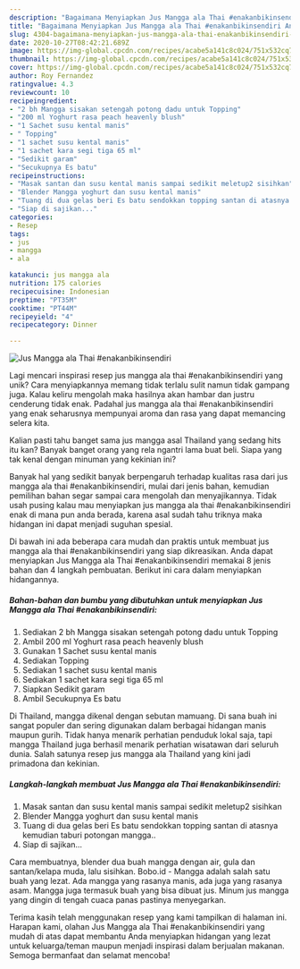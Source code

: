 ```yaml
---
description: "Bagaimana Menyiapkan Jus Mangga ala Thai #enakanbikinsendiri Anti Gagal"
title: "Bagaimana Menyiapkan Jus Mangga ala Thai #enakanbikinsendiri Anti Gagal"
slug: 4304-bagaimana-menyiapkan-jus-mangga-ala-thai-enakanbikinsendiri-anti-gagal
date: 2020-10-27T08:42:21.689Z
image: https://img-global.cpcdn.com/recipes/acabe5a141c8c024/751x532cq70/jus-mangga-ala-thai-enakanbikinsendiri-foto-resep-utama.jpg
thumbnail: https://img-global.cpcdn.com/recipes/acabe5a141c8c024/751x532cq70/jus-mangga-ala-thai-enakanbikinsendiri-foto-resep-utama.jpg
cover: https://img-global.cpcdn.com/recipes/acabe5a141c8c024/751x532cq70/jus-mangga-ala-thai-enakanbikinsendiri-foto-resep-utama.jpg
author: Roy Fernandez
ratingvalue: 4.3
reviewcount: 10
recipeingredient:
- "2 bh Mangga sisakan setengah potong dadu untuk Topping"
- "200 ml Yoghurt rasa peach heavenly blush"
- "1 Sachet susu kental manis"
- " Topping"
- "1 sachet susu kental manis"
- "1 sachet kara segi tiga 65 ml"
- "Sedikit garam"
- "Secukupnya Es batu"
recipeinstructions:
- "Masak santan dan susu kental manis sampai sedikit meletup2 sisihkan"
- "Blender Mangga yoghurt dan susu kental manis"
- "Tuang di dua gelas beri Es batu sendokkan topping santan di atasnya kemudian taburi potongan mangga.."
- "Siap di sajikan..."
categories:
- Resep
tags:
- jus
- mangga
- ala

katakunci: jus mangga ala 
nutrition: 175 calories
recipecuisine: Indonesian
preptime: "PT35M"
cooktime: "PT44M"
recipeyield: "4"
recipecategory: Dinner

---
```



![Jus Mangga ala Thai #enakanbikinsendiri](https://img-global.cpcdn.com/recipes/acabe5a141c8c024/751x532cq70/jus-mangga-ala-thai-enakanbikinsendiri-foto-resep-utama.jpg)

Lagi mencari inspirasi resep jus mangga ala thai #enakanbikinsendiri yang unik? Cara menyiapkannya memang tidak terlalu sulit namun tidak gampang juga. Kalau keliru mengolah maka hasilnya akan hambar dan justru cenderung tidak enak. Padahal jus mangga ala thai #enakanbikinsendiri yang enak seharusnya mempunyai aroma dan rasa yang dapat memancing selera kita.

Kalian pasti tahu banget sama jus mangga asal Thailand yang sedang hits itu kan? Banyak banget orang yang rela ngantri lama buat beli. Siapa yang tak kenal dengan minuman yang kekinian ini?

Banyak hal yang sedikit banyak berpengaruh terhadap kualitas rasa dari jus mangga ala thai #enakanbikinsendiri, mulai dari jenis bahan, kemudian pemilihan bahan segar sampai cara mengolah dan menyajikannya. Tidak usah pusing kalau mau menyiapkan jus mangga ala thai #enakanbikinsendiri enak di mana pun anda berada, karena asal sudah tahu triknya maka hidangan ini dapat menjadi suguhan spesial.


Di bawah ini ada beberapa cara mudah dan praktis untuk membuat jus mangga ala thai #enakanbikinsendiri yang siap dikreasikan. Anda dapat menyiapkan Jus Mangga ala Thai #enakanbikinsendiri memakai 8 jenis bahan dan 4 langkah pembuatan. Berikut ini cara dalam menyiapkan hidangannya.

<!--inarticleads1-->

##### Bahan-bahan dan bumbu yang dibutuhkan untuk menyiapkan Jus Mangga ala Thai #enakanbikinsendiri:

1. Sediakan 2 bh Mangga sisakan setengah potong dadu untuk Topping
1. Ambil 200 ml Yoghurt rasa peach heavenly blush
1. Gunakan 1 Sachet susu kental manis
1. Sediakan  Topping
1. Sediakan 1 sachet susu kental manis
1. Sediakan 1 sachet kara segi tiga 65 ml
1. Siapkan Sedikit garam
1. Ambil Secukupnya Es batu


Di Thailand, mangga dikenal dengan sebutan mamuang. Di sana buah ini sangat populer dan sering digunakan dalam berbagai hidangan manis maupun gurih. Tidak hanya menarik perhatian penduduk lokal saja, tapi mangga Thailand juga berhasil menarik perhatian wisatawan dari seluruh dunia. Salah satunya resep jus mangga ala Thailand yang kini jadi primadona dan kekinian. 

<!--inarticleads2-->

##### Langkah-langkah membuat Jus Mangga ala Thai #enakanbikinsendiri:

1. Masak santan dan susu kental manis sampai sedikit meletup2 sisihkan
1. Blender Mangga yoghurt dan susu kental manis
1. Tuang di dua gelas beri Es batu sendokkan topping santan di atasnya kemudian taburi potongan mangga..
1. Siap di sajikan...


Cara membuatnya, blender dua buah mangga dengan air, gula dan santan/kelapa muda, lalu sisihkan. Bobo.id - Mangga adalah salah satu buah yang lezat. Ada mangga yang rasanya manis, ada juga yang rasanya asam. Mangga juga termasuk buah yang bisa dibuat jus. Minum jus mangga yang dingin di tengah cuaca panas pastinya menyegarkan. 

Terima kasih telah menggunakan resep yang kami tampilkan di halaman ini. Harapan kami, olahan Jus Mangga ala Thai #enakanbikinsendiri yang mudah di atas dapat membantu Anda menyiapkan hidangan yang lezat untuk keluarga/teman maupun menjadi inspirasi dalam berjualan makanan. Semoga bermanfaat dan selamat mencoba!

